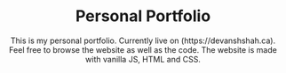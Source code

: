 <h1 align="center">Personal Portfolio</h1>
<p align="center">
This is my personal portfolio. Currently live on (https://devanshshah.ca). Feel free to browse the website as well as the code. The website is made with vanilla JS, HTML and CSS.
</p>
